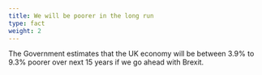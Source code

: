 ```yaml
---
title: We will be poorer in the long run
type: fact
weight: 2
---
```


The Government estimates that the UK economy will be between 3.9% to 9.3% poorer over next 15 years if we go ahead with Brexit.
